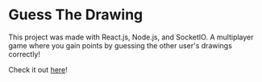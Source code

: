 # Guess The Drawing

This project was made with React.js, Node.js, and SocketIO.
A multiplayer game where you gain points by guessing the other user's drawings correctly!

Check it out [here](https://skribbleguess.tech/)!
